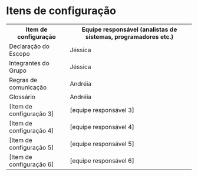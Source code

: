 # Itens de configuração

<table>
<tr><th>Item de configuração</th><th>Equipe responsável (analistas de sistemas, programadores etc.)</th></tr>
<tr>
    <td>Declaração do Escopo</td>
    <td>Jéssica</td>
</tr>
<tr>
    <td>Integrantes do Grupo</td>
    <td>Jéssica</td>
</tr>
<tr><td>Regras de comunicação</td><td>Andréia</td></tr>
<tr><td>Glossário</td><td>Andréia</td></tr>
<tr><td>[Item de configuração 3]</td><td>[equipe responsável 3]</td></tr>
<tr><td>[Item de configuração 4]</td><td>[equipe responsável 4]</td></tr>
<tr><td>[Item de configuração 5]</td><td>[equipe responsável 5]</td></tr>
<tr><td>[Item de configuração 6]</td><td>[equipe responsável 6]</td></tr>
</table>
